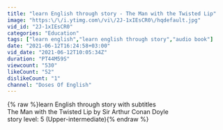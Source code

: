 ```yaml
---
title: "learn English through story - The Man with the Twisted Lip"
image: "https:\/\/i.ytimg.com\/vi\/2J-1xIEsCR0\/hqdefault.jpg"
vid_id: "2J-1xIEsCR0"
categories: "Education"
tags: ["learn english","learn english through story","audio book"]
date: "2021-06-12T16:24:58+03:00"
vid_date: "2021-06-12T10:05:34Z"
duration: "PT44M59S"
viewcount: "530"
likeCount: "52"
dislikeCount: "1"
channel: "Doses Of English"
---
```

{% raw %}learn English through story with subtitles<br />The Man with the Twisted Lip by Sir Arthur Conan Doyle<br />story level: 5 (Upper-intermediate){% endraw %}
